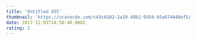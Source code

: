 ```yaml
---
title: 'Untitled 455'
thumbnail: 'https://ucarecdn.com/c43cb102-2a10-49b2-9354-b5a074448ef5/'
date: 2017-12-05T14:58:40.000Z
rating: 2
---
```

